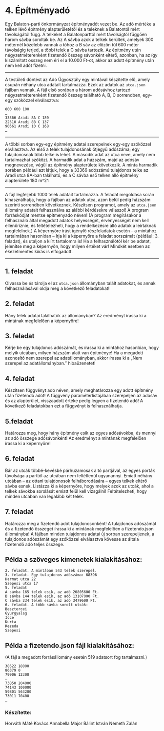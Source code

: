
# 4. Építményadó
Egy Balaton-parti önkormányzat építményadót vezet be. Az adó mértéke a telken lévő 
építmény alapterületétől és a teleknek a Balatontól mért távolságától függ. 
A telkeket a Balatonparttól mért távolságtól függően három sávba sorolták be. Az A sávba 
azok a telkek kerültek, amelyek 300 méternél közelebb vannak a tóhoz a B sáv az előzőn túl 
600 méter távolságig terjed, a többi telek a C sávba tartozik. Az építmény után 
négyzetméterenként fizetendő összeg sávonként eltérő, azonban, ha az így kiszámított összeg 
nem éri el a 10.000 Ft-ot, akkor az adott építmény után nem kell adót fizetni. 

--- 
A testületi döntést az Adó Ügyosztály egy mintával készítette elő, amely csupán néhány utca 
adatait tartalmazza. Ezek az adatok az `utca.json` fájlban vannak. A fájl első sorában a három 
adósávhoz tartozó négyzetméterenként fizetendő összeg található A, B, C sorrendben, egy-egy 
szóközzel elválasztva: 
```
800 600 100   
…  
33366 Aradi 8A C 180  
22510 Aradi 8B C 137  
90561 Aradi 10 C 168  
… 
```
---
A többi sorban egy-egy építmény adatai szerepelnek egy-egy szóközzel elválasztva. Az első 
a telek tulajdonosának ötjegyű adószáma; egy tulajdonosnak több telke is lehet. A második adat 
az utca neve, amely nem tartalmazhat szóközt. A harmadik adat a házszám, majd az adósáv 
megnevezése, végül az építmény alapterülete következik. A minta harmadik sorában például 
azt látjuk, hogy a 33366 adószámú tulajdonos telke az Aradi utca 8A-ban található, és a C sávba 
eső telken álló építmény alapterülete 180 m^2^.

---
A fájl legfeljebb 1000 telek adatait tartalmazza. A feladat megoldása során kihasználhatja, 
hogy a fájlban az adatok utca, azon belül pedig házszám szerinti sorrendben következnek.
Készítsen programot, amely az `utca.json` állomány adatait felhasználva az alábbi 
kérdésekre válaszol! A program forráskódját mentse epitmenyado néven! (A program 
megírásakor a felhasználó által megadott adatok helyességét, érvényességét nem kell 
ellenőriznie, és feltételezheti, hogy a rendelkezésre álló adatok a leírtaknak megfelelnek.) 
A képernyőre írást igénylő részfeladatok esetén – a mintához tartalmában hasonlóan – írja 
ki a képernyőre a feladat sorszámát (például: 3. feladat), és utaljon a kiírt tartalomra is! 
Ha a felhasználótól kér be adatot, jelenítse meg a képernyőn, hogy milyen értéket vár! Mindkét 
esetben az ékezetmentes kiírás is elfogadott.

---
##  1. feladat  
Olvassa be és tárolja el az `utca.json` állományban talált adatokat, és annak 
felhasználásával oldja meg a következő feladatokat! 
## 2. feladat
Hány telek adatai találhatók az állományban? Az eredményt írassa ki a mintának 
megfelelően a képernyőre! 
## 3. feladat
Kérje be egy tulajdonos adószámát, és írassa ki a mintához hasonlóan, hogy melyik utcában, 
milyen házszám alatt van építménye! Ha a megadott azonosító nem szerepel az 
adatállományban, akkor írassa ki a „Nem szerepel az adatállományban.” hibaüzenetet!
## 4. feladat
Készítsen függvényt ado néven, amely meghatározza egy adott építmény után fizetendő 
adót! A függvény paraméterlistájában szerepeljen az adósáv és az alapterület, visszaadott 
értéke pedig legyen a fizetendő adó! A következő feladatokban ezt a függvényt is 
felhasználhatja. 
## 5.feladat
Határozza meg, hogy hány építmény esik az egyes adósávokba, és mennyi az adó összege 
adósávonként! Az eredményt a mintának megfelelően írassa ki a képernyőre! 
## 6. feladat
Bár az utcák többé-kevésbé párhuzamosak a tó partjával, az egyes porták távolsága a parttól 
az utcában nem feltétlenül ugyanannyi. Emiatt néhány utcában – az ottani tulajdonosok 
felháborodására – egyes telkek eltérő sávba esnek. Listázza ki a képernyőre, hogy melyek 
azok az utcák, ahol a telkek sávokba sorolását emiatt felül kell vizsgálni! Feltételezheti, 
hogy minden utcában van legalább két telek. 
## 7. feladat
Határozza meg a fizetendő adót tulajdonosonként! A tulajdonos adószámát és a fizetendő 
összeget írassa ki a mintának megfelelően a fizetendo.json állományba! A fájlban 
minden tulajdonos adatai új sorban szerepeljenek, a tulajdonos adószámát egy szóközzel 
elválasztva kövesse az általa fizetendő adó teljes összege.

## Példa a szöveges kimenetek kialakításához: 
```
2. feladat. A mintában 543 telek szerepel. 
3. feladat. Egy tulajdonos adószáma: 68396 
Harmat utca 22 
Szepesi utca 17 
5. feladat 
A sávba 165 telek esik, az adó 20805600 Ft. 
B sávba 144 telek esik, az adó 13107000 Ft. 
C sávba 234 telek esik, az adó 3479600 Ft. 
6. feladat. A több sávba sorolt utcák: 
Besztercei 
Gyurgyalag 
Icce 
Kurta 
Rezeda 
Szepesi 
```
## Példa a fizetendo.json fájl kialakításához: 
(A fájl a megadott forrásállomány esetén 519 adatsort fog tartalmazni.)
```
38522 18000 
86379 0 
79906 12300 
… 
73850 204000 
74143 100000 
59801 563200 
73011 70400 
…
```
### Készítette:
Horváth Máté
Kovács Annabella
Major Bálint István
Németh Zalán